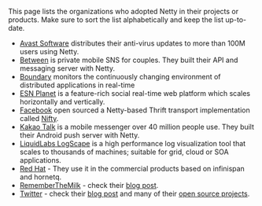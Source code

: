 This page lists the organizations who adopted Netty in their projects or products.  Make sure to sort the list alphabetically and keep the list up-to-date.

* [Avast Software](http://www.avast.com/) distributes their anti-virus updates to more than 100M users using Netty.
* [Between](http://between.us) is private mobile SNS for couples. They built their API and messaging server with Netty.
* [Boundary](http://blog.boundary.com/2012/05/02/know-a-delay-nagles-algorithm-and-you/) monitors the continuously changing environment of distributed applications in real-time
* [ESN Planet](http://www.esn.me/product/planet/) is a feature-rich social real-time web platform which scales horizontally and vertically.
* [Facebook](https://www.facebook.com/) open sourced a Netty-based Thrift transport implementation called [Nifty](https://github.com/facebook/nifty).
* [Kakao Talk](https://play.google.com/store/apps/details?id=com.kakao.talk&hl=en) is a mobile messenger over 40 million people use.  They built their Android push server with Netty.
* [LiquidLabs LogScape](http://www.liquidlabs.com/) is a high performance log visualization tool that scales to thousands of machines; suitable for grid, cloud or SOA applications.
* [Red Hat](http://www.redhat.com) - They use it in the commercial products based on infinispan and hornetq.
* [RememberTheMilk](http://www.rememberthemilk.com/) - check their [blog post](http://blog.rememberthemilk.com/2011/08/real-time-updating-comes-to-the-remember-the-milk-web-app/).
* [Twitter](https://twitter.com/) - check their [blog post](https://blog.twitter.com/2011/twitter-search-now-3x-faster) and many of their [open source projects](https://github.com/twitter/).
